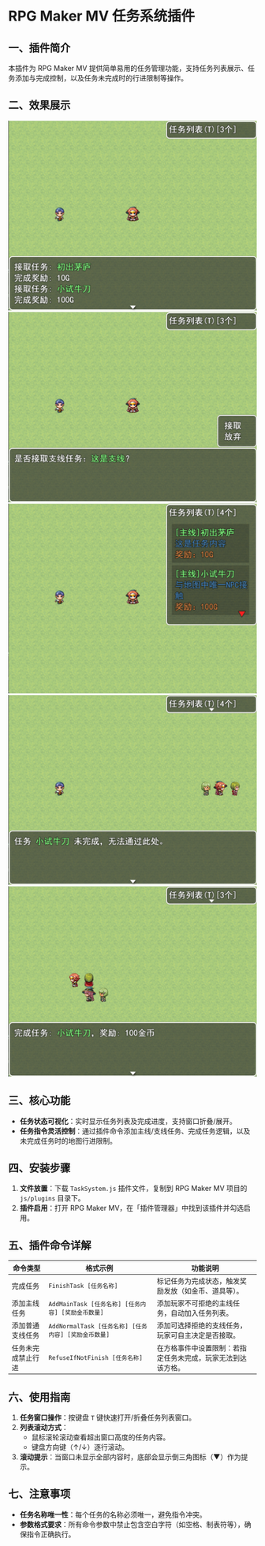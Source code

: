 # RPG Maker MV 任务系统插件
## 一、插件简介
本插件为 RPG Maker MV 提供简单易用的任务管理功能，支持任务列表展示、任务添加与完成控制，以及任务未完成时的行进限制等操作。

## 二、效果展示
![img.png](img.png)
![img_1.png](img_1.png)
![img_2.png](img_2.png)
![img_3.png](img_3.png)
![img_4.png](img_4.png)

## 三、核心功能
- **任务状态可视化**：实时显示任务列表及完成进度，支持窗口折叠/展开。
- **任务指令灵活控制**：通过插件命令添加主线/支线任务、完成任务逻辑，以及未完成任务时的地图行进限制。


## 四、安装步骤
1. **文件放置**：下载 `TaskSystem.js` 插件文件，复制到 RPG Maker MV 项目的 `js/plugins` 目录下。
2. **插件启用**：打开 RPG Maker MV，在「插件管理器」中找到该插件并勾选启用。


## 五、插件命令详解
| 命令类型      | 格式示例                                   | 功能说明                           |  
|-----------|----------------------------------------|--------------------------------|  
| 完成任务      | `FinishTask [任务名称]`                    | 标记任务为完成状态，触发奖励发放（如金币、道具等）。     |  
| 添加主线任务    | `AddMainTask [任务名称] [任务内容] [奖励金币数量]`   | 添加玩家不可拒绝的主线任务，自动加入任务列表。        |  
| 添加普通支线任务  | `AddNormalTask [任务名称] [任务内容] [奖励金币数量]` | 添加可选择拒绝的支线任务，玩家可自主决定是否接取。      |  
| 任务未完成禁止行进 | `RefuseIfNotFinish [任务名称]`             | 在方格事件中设置限制：若指定任务未完成，玩家无法到达该方格。 |  


## 六、使用指南
1. **任务窗口操作**：按键盘 `T` 键快速打开/折叠任务列表窗口。
2. **列表滚动方式**：
    - 鼠标滚轮滚动查看超出窗口高度的任务内容。
    - 键盘方向键（↑/↓）逐行滚动。
3. **滚动提示**：当窗口未显示全部内容时，底部会显示倒三角图标（▼）作为提示。


## 七、注意事项
- **任务名称唯一性**：每个任务的名称必须唯一，避免指令冲突。
- **参数格式要求**：所有命令参数中禁止包含空白字符（如空格、制表符等），确保指令正确执行。